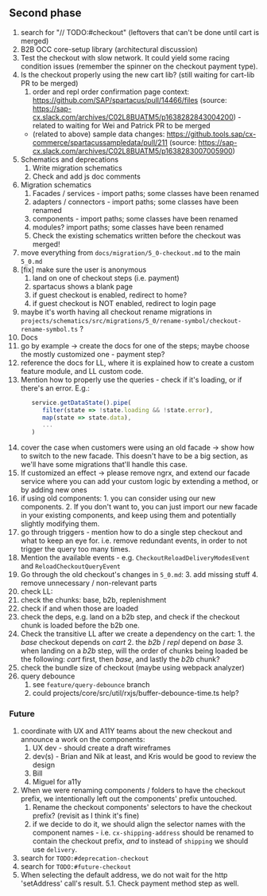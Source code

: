 ## Second phase

1. search for "// TODO:#checkout" (leftovers that can't be done until cart is merged)
2. B2B OCC core-setup library (architectural discussion)
3. Test the checkout with slow network. It could yield some racing condition issues (remember the spinner on the checkout payment type).
4. Is the checkout properly using the new cart lib? (still waiting for cart-lib PR to be merged)
   1. order and repl order confirmation page context: https://github.com/SAP/spartacus/pull/14466/files (source: https://sap-cx.slack.com/archives/C02L8BUATM5/p1638282843004200) - related to waiting for Wei and Patrick PR to be merged 
   - (related to above) sample data changes: https://github.tools.sap/cx-commerce/spartacussampledata/pull/211 (source: https://sap-cx.slack.com/archives/C02L8BUATM5/p1638283007005900)
5. Schematics and deprecations
   1. Write migration schematics
   2. Check and add js doc comments
6. Migration schematics
   1. Facades / services - import paths; some classes have been renamed
   2. adapters / connectors - import paths; some classes have been renamed
   3. components - import paths; some classes have been renamed
   4. modules? import paths; some classes have been renamed
   5. Check the existing schematics written before the checkout was merged!
7. move everything from `docs/migration/5_0-checkout.md` to the main `5_0.md`
8. [fix] make sure the user is anonymous
   1. land on one of checkout steps (i.e. payment)
   2. spartacus shows a blank page
   3. if guest checkout is enabled, redirect to home?
   4. if guest checkout is NOT enabled, redirect to login page
9. maybe it's worth having all checkout rename migrations in `projects/schematics/src/migrations/5_0/rename-symbol/checkout-rename-symbol.ts` ?
10. Docs
   1. go by example -> create the docs for one of the steps; maybe choose the mostly customized one - payment step?
   2. reference the docs for LL, where it is explained how to create a custom feature module, and LL custom code.
   3. Mention how to properly use the queries - check if it's loading, or if there's an error. E.g.:
      ```ts
         service.getDataState().pipe(
            filter(state => !state.loading && !state.error),
            map(state => state.data),
            ...
         )
      ```
   4. cover the case when customers were using an old facade -> show how to switch to the new facade. This doesn't have to be a big section, as we'll have some migrations that'll handle this case.
   5.  If customized an effect -> please remove ngrx, and extend our facade service where you can add your custom logic by extending a method, or by adding new ones
   6.  if using old components:
      1. you can consider using our new components. 
      2. If you don't want to, you can just import our new facade in your existing components, and keep using them and potentially slightly modifying them.
   7.  go through triggers - mention how to do a single step checkout and what to keep an eye for. i.e. remove redundant events, in order to not trigger the query too many times.
   8.  Mention the available events - e.g. `CheckoutReloadDeliveryModesEvent` and `ReloadCheckoutQueryEvent`
   9.  Go through the old checkout's changes in `5_0.md`:
      3. add missing stuff
      4. remove unnecessary / non-relevant parts
11. check LL:
   10. check the chunks: base, b2b, replenishment
   11. check if and when those are loaded
   12. check the deps, e.g. land on a b2b step, and check if the checkout chunk is loaded before the b2b one.
   13. Check the transitive LL after we create a dependency on the cart:
      1. the _base_ checkout depends on _cart_
      2. the _b2b_ / _repl_ depend on _base_
      3. when landing on a _b2b_ step, will the order of chunks being loaded be the following: _cart_ first, then _base_, and lastly the _b2b_ chunk?
12.  check the bundle size of checkout (maybe using webpack analyzer)
13. query debounce
    1.  see `feature/query-debounce` branch
    2.  could projects/core/src/util/rxjs/buffer-debounce-time.ts help?

### Future

1. coordinate with UX and A11Y teams about the new checkout and announce a work on the components:
   1. UX dev - should create a draft wireframes
   2. dev(s) - Brian and Nik at least, and Kris would be good to review the design
   3. Bill
   4. Miguel for a11y
2. When we were renaming components / folders to have the checkout prefix, we intentionally left out the components' prefix untouched.
   1. Rename the checkout components' selectors to have the checkout prefix? (revisit as I think it's fine)
   2. if we decide to do it, we should align the selector names with the component names - i.e. `cx-shipping-address` should be renamed to contain the checkout prefix, _and_ to instead of `shipping` we should use `delivery`.
3. search for `TODO:#deprecation-checkout`
4. search for `TODO:#future-checkout`
5. When selecting the default address, we do not wait for the http 'setAddress' call's result.
   5.1. Check payment method step as well.
